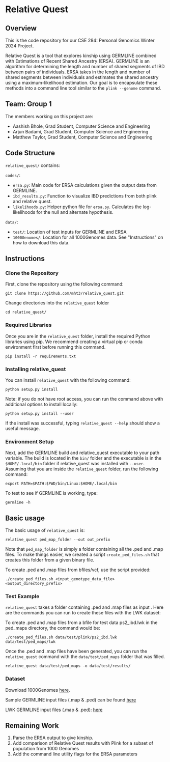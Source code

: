# Relative Quest

## Overview
This is the code repository for our CSE 284: Personal Genomics Winter 2024 Project.

Relative Quest is a tool that explores kinship using GERMLINE combined with Estimations of Recent Shared Ancestry (ERSA). GERMLINE is an algorithm for determining the length and number of shared segments of IBD between pairs of individuals. ERSA takes in the length and number of shared segments between individuals and estimates the shared ancestry using a maximum-likelihood estimation. Our goal is to encapsulate these methods into a command line tool similar to the ```plink --genome``` command.

## Team: Group 1
The members working on this project are:
- Aashish Bhole, Grad Student, Computer Science and Engineering
- Arjun Badami, Grad Student, Computer Science and Engineering
- Matthew Taylor, Grad Student, Computer Science and Engineering

## Code Structure
```relative_quest/``` contains:

```codes/```:

- ```ersa.py```: Main code for ERSA calculations given the output data from GERMLINE. 
- ```ibd_results.py```: Function to visualize IBD predictions from both plink and relative quest. 
- ```likelihoods.py```: Helper python file for `ersa.py`. Calculates the log-likelihoods for the null and alternate hypothesis. 

```data/```:

- ```test/```: Location of test inputs for GERMLINE and ERSA 
- ```1000Genomes/```: Location for all 1000Genomes data. See "Instructions" on how to download this data.

## Instructions

### Clone the Repository
First, clone the repository using the following command:

```
git clone https://github.com/mht3/relative_quest.git
```

Change directories into the `relative_quest` folder

```
cd relative_quest/
```

### Required Libraries
Once you are in the `relative_quest` folder, install the required Python libraries using pip. We recommend creating a virtual pip or conda environment first before running this command. 

```
pip install -r requirements.txt
```

### Installing relative_quest

You can install `relative_quest` with the following command:

```
python setup.py install
```

Note: if you do not have root access, you can run the command above with additional options to install locally:
```
python setup.py install --user
```

If the install was successful, typing `relative_quest --help` should show a useful message.

### Environment Setup
Next, add the GERMLINE build and relative_quest executable to your path variable. The build is located in the `bin/` folder and the executable is in the `$HOME/.local/bin` folder if relative_quest was installed with `--user`. Assuming that you are inside the `relative_quest` folder, run the following command:

```
export PATH=$PATH:$PWD/bin/Linux:$HOME/.local/bin
```

To test to see if GERMLINE is working, type:

```
germline -h
```

## Basic usage

The basic usage of `relative_quest` is:

```
relative_quest ped_map_folder --out out_prefix
```

Note that `ped_map_folder` is simply a folder containing all the .ped and .map files. To make things easier, we created a script `create_ped_files.sh` that creates this folder from a given binary file.

To create .ped and .map files from bfiles/vcf, use the script provided:
```
./create_ped_files.sh <input_genotype_data_file> <output_directory_prefix>
```

### Test Example
`relative_quest` takes a folder containing .ped and .map files as input . Here are the commands you can run
to create these files with the LWK dataset:

To create .ped and .map files from a bfile for test data ps2_ibd.lwk in the ped_maps directory, the command would be:
```
./create_ped_files.sh data/test/plink/ps2_ibd.lwk data/test/ped_maps/lwk
```

Once the .ped and .map files have been generated, you can run the `relative_quest` command with the `data/test/ped_maps` folder that was filled.

```
relative_quest data/test/ped_maps -o data/test/results/
```

### Dataset

Download 1000Genomes [here](https://drive.google.com/file/d/1CPK7M0g62NIsAbrEgZ3WhLuMi04KhnXu/view?usp=sharing).

Sample GERMLINE input files (.map & .ped) can be found [here](https://drive.google.com/file/d/1Hzw5Z9CKX2gBfwGjbbKBB7des02fDM8y/view?usp=sharing)

LWK GERMLINE input files (.map & .ped): [here](https://drive.google.com/file/d/1ybhXOl5O1cu3g8gcYnR5w41RaI6PtfWS/view?usp=sharing)

## Remaining Work

1. Parse the ERSA output to give kinship.
2. Add comparison of Relative Quest results with Plink for a subset of population from 1000 Genomes
3. Add the command line utility flags for the ERSA parameters

